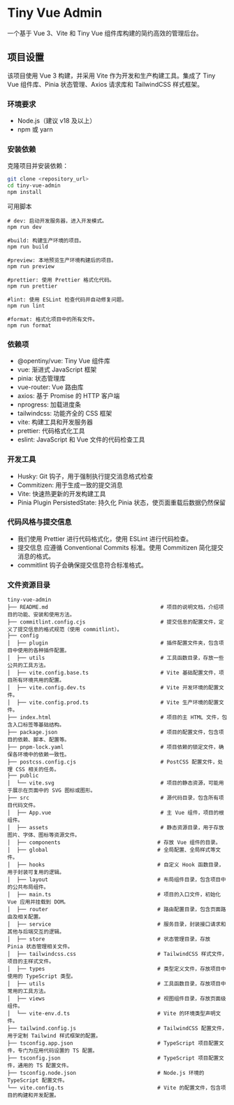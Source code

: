 # Tiny Vue Admin

一个基于 Vue 3、Vite 和 Tiny Vue 组件库构建的简约高效的管理后台。

## 项目设置

该项目使用 Vue 3 构建，并采用 Vite 作为开发和生产构建工具。集成了 Tiny Vue 组件库、Pinia 状态管理、Axios 请求库和 TailwindCSS 样式框架。

### 环境要求

-   Node.js（建议 v18 及以上）
-   npm 或 yarn

### 安装依赖

克隆项目并安装依赖：

```bash
git clone <repository_url>
cd tiny-vue-admin
npm install
```

可用脚本

```shell
# dev: 启动开发服务器，进入开发模式。
npm run dev

#build: 构建生产环境的项目。
npm run build

#preview: 本地预览生产环境构建后的项目。
npm run preview

#prettier: 使用 Prettier 格式化代码。
npm run prettier

#lint: 使用 ESLint 检查代码并自动修复问题。
npm run lint

#format: 格式化项目中的所有文件。
npm run format
```

### 依赖项

-   @opentiny/vue: Tiny Vue 组件库
-   vue: 渐进式 JavaScript 框架
-   pinia: 状态管理库
-   vue-router: Vue 路由库
-   axios: 基于 Promise 的 HTTP 客户端
-   nprogress: 加载进度条
-   tailwindcss: 功能齐全的 CSS 框架
-   vite: 构建工具和开发服务器
-   prettier: 代码格式化工具
-   eslint: JavaScript 和 Vue 文件的代码检查工具

### 开发工具

-   Husky: Git 钩子，用于强制执行提交消息格式检查
-   Commitizen: 用于生成一致的提交消息
-   Vite: 快速热更新的开发构建工具
-   Pinia Plugin PersistedState: 持久化 Pinia 状态，使页面重载后数据仍然保留

### 代码风格与提交信息

-   我们使用 Prettier 进行代码格式化，使用 ESLint 进行代码检查。
-   提交信息 应遵循 Conventional Commits 标准。使用 Commitizen 简化提交消息的格式。
-   commitlint 钩子会确保提交信息符合标准格式。

### 文件资源目录

```shell
tiny-vue-admin
├── README.md                                    # 项目的说明文档，介绍项目的功能、安装和使用方法。
├── commitlint.config.cjs                        # 提交信息的配置文件，定义了提交信息的格式规范（使用 commitlint）。
├── config
│  ├── plugin                                    # 插件配置文件夹，包含项目中使用的各种插件配置。
│  ├── utils                                     # 工具函数目录，存放一些公共的工具方法。
│  ├── vite.config.base.ts                       # Vite 基础配置文件，项目所有环境共用的配置。
│  ├── vite.config.dev.ts                        # Vite 开发环境的配置文件。
│  ├── vite.config.prod.ts                       # Vite 生产环境的配置文件。
├── index.html                                   # 项目的主 HTML 文件，包含入口标签等基础结构。
├── package.json                                 # 项目的配置文件，包含项目的依赖、脚本、配置等。
├── pnpm-lock.yaml                               # 项目依赖的锁定文件，确保各环境中的依赖一致性。
├── postcss.config.cjs                           # PostCSS 配置文件，处理 CSS 相关的任务。
├── public
│  └── vite.svg                                  # 项目的静态资源，可能用于展示在页面中的 SVG 图标或图形。
├── src                                          # 源代码目录，包含所有项目代码文件。
│  ├── App.vue                                   # 主 Vue 组件，项目的根组件。
│  ├── assets                                    # 静态资源目录，用于存放图片、字体、图标等资源文件。
│  ├── components                               # 存放 Vue 组件的目录。
│  ├── global                                   # 全局配置、全局样式等文件。
│  ├── hooks                                    # 自定义 Hook 函数目录，用于封装可复用的逻辑。
│  ├── layout                                   # 布局组件目录，包含项目中的公共布局组件。
│  ├── main.ts                                  # 项目的入口文件，初始化 Vue 应用并挂载到 DOM。
│  ├── router                                   # 路由配置目录，包含页面路由及相关配置。
│  ├── service                                  # 服务目录，封装接口请求和其他与后端交互的逻辑。
│  ├── store                                    # 状态管理目录，存放 Pinia 状态管理相关文件。
│  ├── tailwindcss.css                          # TailwindCSS 样式文件，项目的主样式文件。
│  ├── types                                    # 类型定义文件，存放项目中使用的 TypeScript 类型。
│  ├── utils                                    # 工具函数目录，存放项目中常用的工具方法。
│  ├── views                                    # 视图组件目录，存放页面级组件。
│  └── vite-env.d.ts                            # Vite 的环境类型声明文件。
├── tailwind.config.js                          # TailwindCSS 配置文件，用于定制 Tailwind 样式框架的配置。
├── tsconfig.app.json                           # TypeScript 项目配置文件，专门为应用代码设置的 TS 配置。
├── tsconfig.json                               # TypeScript 项目配置文件，通用的 TS 配置文件。
├── tsconfig.node.json                          # Node.js 环境的 TypeScript 配置文件。
└── vite.config.ts                              # Vite 的配置文件，包含项目的构建和开发配置。
```
